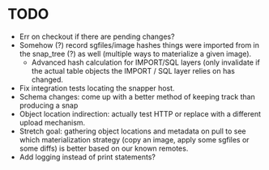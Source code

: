 # TODO
  * Err on checkout if there are pending changes?
  * Somehow (?) record sgfiles/image hashes things were imported from in the snap_tree (?) as well
    (multiple ways to materialize a given image).
    * Advanced hash calculation for IMPORT/SQL layers (only invalidate if the actual table objects the IMPORT
      / SQL layer relies on has changed.
  * Fix integration tests locating the snapper host.
  * Schema changes: come up with a better method of keeping track than producing a snap
  * Object location indirection: actually test HTTP or replace with a different upload mechanism.
  * Stretch goal: gathering object locations and metadata on pull to see which materialization strategy (copy an image,
    apply some sgfiles or some diffs) is better based on our known remotes.
  * Add logging instead of print statements?
